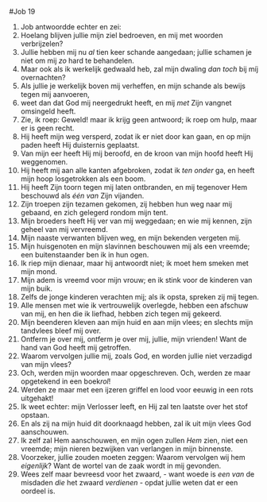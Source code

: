 #Job 19
1. Job antwoordde echter en zei: 
2. Hoelang blijven jullie mijn ziel bedroeven, en mij met woorden verbrijzelen? 
3. Jullie hebben mij nu *al* tien keer schande aangedaan; jullie schamen je niet om mij *zo* hard te behandelen. 
4. Maar ook als ik werkelijk gedwaald heb, zal mijn dwaling *dan toch* bij míj overnachten? 
5. Als jullie je werkelijk boven mij verheffen, en mijn schande als bewijs tegen mij aanvoeren, 
6. weet dan dat God mij neergedrukt heeft, en mij *met* Zijn vangnet omsingeld heeft. 
7. Zie, ik roep: Geweld! maar ik krijg geen antwoord; ik roep om hulp, maar er is geen recht. 
8. Hij heeft mijn weg versperd, zodat ik er niet door kan gaan, en op mijn paden heeft Hij duisternis geplaatst. 
9. Van mijn eer heeft Hij mij beroofd, en de kroon van mijn hoofd heeft Hij weggenomen. 
10. Hij heeft mij aan alle kanten afgebroken, zodat ik *ten onder* ga, en heeft mijn hoop losgetrokken als een boom. 
11. Hij heeft Zijn toorn tegen mij laten ontbranden, en mij tegenover Hem beschouwd als *één van* Zijn vijanden. 
12. Zijn troepen zijn tezamen gekomen, zij hebben hun weg naar mij gebaand, en zich gelegerd rondom mijn tent. 
13. Mijn broeders heeft Hij ver van mij weggedaan; en wie mij kennen, zijn geheel van mij vervreemd. 
14. Mijn naaste verwanten blijven weg, en mijn bekenden vergeten mij. 
15. Mijn huisgenoten en mijn slavinnen beschouwen mij als een vreemde; een buitenstaander ben ik in hun ogen. 
16. Ik riep mijn dienaar, maar hij antwoordt niet; ik moet hem smeken met mijn mond. 
17. Mijn adem is vreemd voor mijn vrouw; en ik stink voor de kinderen van mijn buik. 
18. Zelfs de jonge kinderen verachten mij; als ik opsta, spreken zij mij tegen. 
19. Alle mensen met wie ik vertrouwelijk overlegde, hebben een afschuw van mij, en hen die ik liefhad, hebben zich tegen mij gekeerd. 
20. Mijn beenderen kleven aan mijn huid en aan mijn vlees; en slechts mijn tandvlees bleef mij over. 
21. Ontferm je over mij, ontferm je over mij, jullie, mijn vrienden! Want de hand van God heeft mij getroffen. 
22. Waarom vervolgen jullie mij, zoals God, en worden jullie niet verzadigd van mijn vlees? 
23. Och, werden mijn woorden maar opgeschreven. Och, werden ze maar opgetekend in een boek*rol*! 
24. Werden ze maar met een ijzeren griffel en lood voor eeuwig in een rots uitgehakt! 
25. Ik weet echter: mijn Verlosser leeft, en Hij zal ten laatste over het stof opstaan. 
26. En als zij na mijn huid dit doorknaagd hebben, zal ik uit mijn vlees God aanschouwen. 
27. Ik zelf zal Hem aanschouwen, en mijn ogen zullen *Hem* zien, niet een vreemde; mijn nieren bezwijken van verlangen in mijn binnenste. 
28. Voorzeker, jullie zouden moeten zeggen: Waarom vervolgen wij hem *eigenlijk*? Want de wortel van de zaak wordt in mij gevonden. 
29. Wees zelf maar bevreesd voor het zwaard, - want woede is *een van* de misdaden *die* het zwaard *verdienen* - opdat jullie weten dat er een oordeel is.
